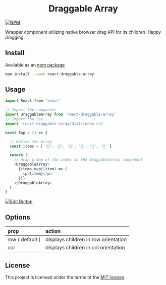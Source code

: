 <h1 align="center">Draggable Array</h1>

[![NPM](https://img.shields.io/npm/v/react-draggable-array.svg)](https://www.npmjs.com/package/react-draggable-array)

Wrapper component utilizing native browser drag API for its children. Happy dragging.

## Install

Available as an [npm package](https://www.npmjs.com/package/react-draggable-array)

```sh
npm install --save react-draggable-array
```

## Usage

```js
import React from 'react'

// Import the component
import DraggableArray from 'react-draggable-array'
// Import the css
import 'react-draggable-array/dist/index.css'

const App = () => {

  // Define the array
  const items = [ '🦜', '🦖', '🦆', '🦔', '🐤', '🐧' ]

  return (
    // Wrap a map of the items in the DraggableArray component
    <DraggableArray>
      {items.map((item) => (
        <p>{item}</p>
      ))}
    </DraggableArray>
  )
}

```
[![Edit Button](https://svgshare.com/i/KAx.svg)](https://codesandbox.io/s/react-draggable-array-2kdql)

## Options
| prop | action  |
| :-------------|:------------- |
| row ( default ) | displays children in row orientation|
| col | displays children in col orientation |  


## License
This project is licensed under the terms of the [MIT license](/LICENSE)